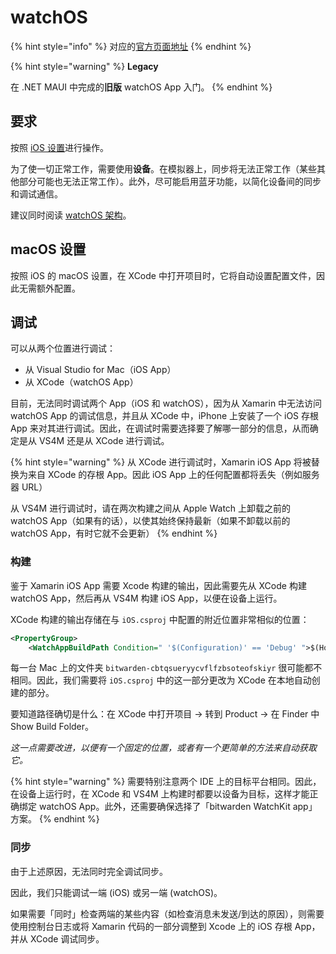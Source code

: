 # watchOS

{% hint style="info" %}
对应的[官方页面地址](https://contributing.bitwarden.com/getting-started/mobile/net-maui-legacy/watchos/)
{% endhint %}

{% hint style="warning" %}
**Legacy**

在 .NET MAUI 中完成的**旧版** watchOS App 入门。
{% endhint %}

## 要求​ <a href="#requirements" id="requirements"></a>

按照 [iOS 设置](ios.md)进行操作。

为了使一切正常工作，需要使用**设备**。在模拟器上，同步将无法正常工作（某些其他部分可能也无法正常工作）。此外，尽可能启用蓝牙功能，以简化设备间的同步和调试通信。

建议同时阅读 [watchOS 架构](../../../architecture/mobile-clients/watchos.md)。

## macOS 设置​ <a href="#macos-setup" id="macos-setup"></a>

按照 iOS 的 macOS 设置，在 XCode 中打开项目时，它将自动设置配置文件，因此无需额外配置。

## 调试​ <a href="#debugging" id="debugging"></a>

可以从两个位置进行调试：

* 从 Visual Studio for Mac（iOS App）
* 从 XCode（watchOS App）

目前，无法同时调试两个 App（iOS 和 watchOS），因为从 Xamarin 中无法访问 watchOS App 的调试信息，并且从 XCode 中，iPhone 上安装了一个 iOS 存根 App 来对其进行调试。因此，在调试时需要选择要了解哪一部分的信息，从而确定是从 VS4M 还是从 XCode 进行调试。

{% hint style="warning" %}
从 XCode 进行调试时，Xamarin iOS App 将被替换为来自 XCode 的存根 App。因此 iOS App 上的任何配置都将丢失（例如服务器 URL）

从 VS4M 进行调试时，请在两次构建之间从 Apple Watch 上卸载之前的 watchOS App（如果有的话），以使其始终保持最新（如果不卸载以前的 watchOS App，有时它就不会更新）
{% endhint %}

### 构建 <a href="#building" id="building"></a>

鉴于 Xamarin iOS App 需要 Xcode 构建的输出，因此需要先从 XCode 构建 watchOS App，然后再从 VS4M 构建 iOS App，以便在设备上运行。

XCode 构建的输出存储在与 `iOS.csproj` 中配置的附近位置非常相似的位置：

```xml
<PropertyGroup>
    <WatchAppBuildPath Condition=" '$(Configuration)' == 'Debug' ">$(Home)/Library/Developer/Xcode/DerivedData/bitwarden-cbtqsueryycvflfzbsoteofskiyr/Build/Products</WatchAppBuildPath>
```

每一台 Mac 上的文件夹 `bitwarden-cbtqsueryycvflfzbsoteofskiyr` 很可能都不相同。因此，我们需要将 `iOS.csproj` 中的这一部分更改为 XCode 在本地自动创建的部分。

要知道路径确切是什么：在 XCode 中打开项目 -> 转到 Product -> 在 Finder 中 Show Build Folder。

_这一点需要改进，以便有一个固定的位置，或者有一个更简单的方法来自动获取它。_

{% hint style="warning" %}
需要特别注意两个 IDE 上的目标平台相同。因此，在设备上运行时，在 XCode 和 VS4M 上构建时都要以设备为目标，这样才能正确绑定 watchOS App。此外，还需要确保选择了「bitwarden WatchKit app」方案。
{% endhint %}

### 同步​ <a href="#synchronization" id="synchronization"></a>

由于上述原因，无法同时完全调试同步。

因此，我们只能调试一端 (iOS) 或另一端 (watchOS)。

如果需要「同时」检查两端的某些内容（如检查消息未发送/到达的原因），则需要使用控制台日志或将 Xamarin 代码的一部分调整到 Xcode 上的 iOS 存根 App，并从 XCode 调试同步。

